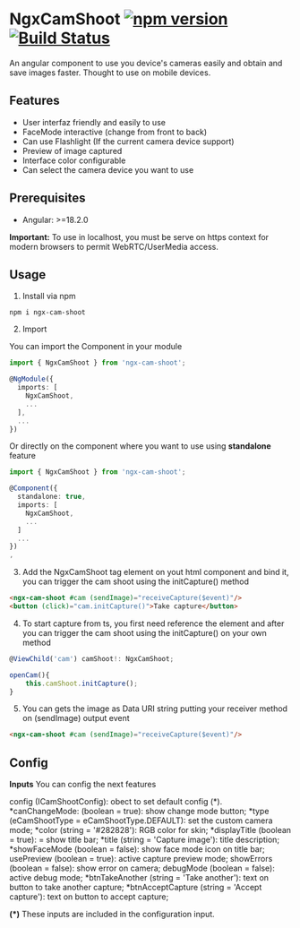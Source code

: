 # NgxCamShoot [![npm version](https://badge.fury.io/js/ngx-cam-shoot.svg)](https://badge.fury.io/js/ngx-cam-shoot) [![Build Status](https://api.travis-ci.com/rzodev/ngx-webcam.svg?branch=master)](https://app.travis-ci.com/github/rzodev/ngx-cam-shoot)

An angular component to use you device's cameras easily and obtain and save images faster.
Thought to use on mobile devices.



## Features

- User interfaz friendly and easily to use
- FaceMode interactive (change from front to back)
- Can use Flashlight (If the current camera device support)
- Preview of image captured
- Interface color configurable
- Can select the camera device you want to use

## Prerequisites

- Angular: >=18.2.0

**Important:** To use in localhost, you must be serve on https context for modern browsers to permit WebRTC/UserMedia access.

## Usage

1. Install via npm

`npm i ngx-cam-shoot`

2. Import

You can import the Component in your module

```typescript
import { NgxCamShoot } from 'ngx-cam-shoot';

@NgModule({
  imports: [
    NgxCamShoot,
    ...
  ],
  ...
})
```

Or directly on the component where you want to use using **standalone** feature

```typescript
import { NgxCamShoot } from 'ngx-cam-shoot';

@Component({
  standalone: true,
  imports: [
    NgxCamShoot,
    ...
  ]
  ...
})
,
```

3. Add the NgxCamShoot tag element on yout html component and bind it, you can trigger the cam shoot using the initCapture() method

```html
<ngx-cam-shoot #cam (sendImage)="receiveCapture($event)"/>
<button (click)="cam.initCapture()">Take capture</button>
```

4. To start capture from ts, you first need reference the element and after you can trigger the cam shoot using the initCapture() on your own method

```typescript
@ViewChild('cam') camShoot!: NgxCamShoot;

openCam(){
    this.camShoot.initCapture();
}
```

5. You can gets the image as Data URI string putting your receiver method on (sendImage) output event

```html
<ngx-cam-shoot #cam (sendImage)="receiveCapture($event)"/>
```

## Config

**Inputs** You can config the next features

config (ICamShootConfig): obect to set default config (*).
*canChangeMode: (boolean = true): show change mode button;
*type (eCamShootType = eCamShootType.DEFAULT): set the custom camera mode;
*color (string = '#282828'): RGB color for skin;
*displayTitle (boolean = true):  = show title bar;
*title (string = 'Capture image'): title description;
*showFaceMode (boolean = false): show face mode icon on title bar;
usePreview (boolean = true): active capture preview mode;
showErrors (boolean = false): show error on camera;
debugMode (boolean = false): active debug mode;
*btnTakeAnother (string = 'Take another'): text on button to take another capture;
*btnAcceptCapture (string = 'Accept capture'): text on button to accept capture;

**(*)** These inputs are included in the configuration input.

